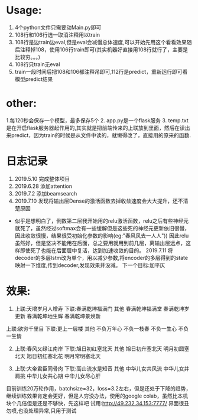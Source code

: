 # Usage:
 1. 4个python文件只需要动Main.py即可
 2. 108行和106行选一取消注释用以train
 3. 108行是边train边eval,但是eval会减慢总体速度,可以开始先用这个看看效果随后注释掉108，使用106行train即可(其实机器好直接用108行就行了，主要是比较穷。。。)
 4. 108行只train无eval
 5. train一段时间后把108和106都注释吊即可,112行是predict，重新运行即可看模型predict结果
# other:
 1.每120秒会保存一个模型，最多保存5个
 2. app.py是一个flask服务
 3. temp.txt是在开启flask服务器起作用的,其实就是把前端传来的上联放到里面，然后在读出来predict，因为train的时候是从文件中读的，就懒得改了，直接用的原来的函数.

# 日志记录
1. 2019.5.10 完成整体项目
2. 2019.6.28 添加attention
3. 2019.7.2 添加beamsearch
4. 2019.7.10 发现将输出层Dense的激活函数去掉收敛速度会大大提升，还不清楚原因
 - 似乎是想明白了，倒数第二层我开始用的relu激活函数，relu之后有些神经元就死了，虽然经过softmax会有一些缓解但是这些死的神经元更新依旧很慢，因此收敛很慢，结果很受初始化参数的影响(eg:"春风风去一人人"))
 因此relu虽然好，但是坚决不能用在后面，总之要用就用到前几层，离输出层远点，这样即使死了也能在后面层中复活，达到加速收敛的目的。
2019.7.11 将decoder的多层lstm改为单个，用以减少参数,将encoder的多层得到的state映射一下维度,传到decoder,发现效果并没减。
下一个目标:加平仄

# 效果:
1. 上联:天增岁月人增寿 
下联:春满乾坤福满门
其他
春满乾坤福满堂
春满乾坤岁更新
春满乾坤地生辉
春满乾坤景焕新

上联:欲穷千里目 
下联:更上一层楼
其他
不负万年心
不负一枝春
不负一生心
不负一生情

2. 上联:春风又绿江南岸 
下联:旭日初红塞北天
其他
旭日初升塞北天
明月初圆塞北天
旭日初红塞北花
明月常明塞北天

3. 上联:大帝君臣同骨肉 
下联:高山流水是知音
其他
中华儿女共风流
中华儿女并肩挑
中华儿女共心期
中华儿女尽心肝

目前训练20万轮作用，batchsize=32，loss=3.2左右，但是还处于下降的趋势，继续训练效果肯定会更好，但是人穷没办法，使用的google colab，虽然比本机块个几倍但是还是不够快，先这样吧
试用:http://49.232.34.153:7777/ 界面很丑勿喷,也没处理异常,只用于测试
